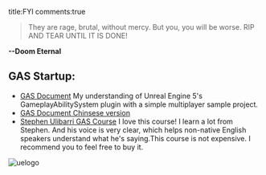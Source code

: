 title:FYI
comments:true

>They are rage, brutal, without mercy. But you, you will be worse. RIP AND TEAR UNTIL IT IS DONE!

**--Doom Eternal**


## GAS Startup:

- [GAS Document](https://github.com/tranek/GASDocumentatio)  My understanding of Unreal Engine 5's GameplayAbilitySystem plugin with a simple multiplayer sample project.
- [GAS Document Chinsese version](https://github.com/BillEliot/GASDocumentation_Chinese)
- [Stephen Ulibarri GAS Course](https://www.udemy.com/course/unreal-engine-5-gas-top-down-rpg) I love this course! I learn a lot from Stephen. And his voice is very clear, which helps non-native English speakers understand what he's saying.This course is not expensive. I recommend you to feel free to buy it.

![uelogo](../assets/images/00_image-2.png)